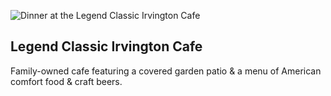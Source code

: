 ![Dinner at the Legend Classic Irvington Cafe](/img/dinner-irvingtoncafe.png)

## Legend Classic Irvington Cafe

Family-owned cafe featuring a covered garden patio &amp; a menu of American
comfort food &amp; craft beers.

